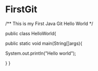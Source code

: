 # FirstGit
/**
This is my First Java Git Hello World 
*/

public class HelloWorld{

public static void main(String[]args){

System.out.println("Hello world");

}
  }
